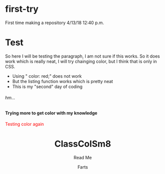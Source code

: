 # first-try
First time making a repository 
4/13/18 12:40 p.m.

<h1> Test </h1>

<p> So here I will be testing the paragraph, I am not sure if this works.
So it does work which is really neat, I will try chainging color, but I think that is only in CSS.</p>
<ul> 
  <li> Using " color: red;" does not work </li>
  <li> But the listing function works which is pretty neat</li>
  <li> This is my "second" day of coding</li>
</ul>

<h6> hm... </h6> 

<h4>Trying more to get color with my knowledge</h4>

<font color="red"> Testing color again</font> 

<header class="container">
  <div class="row">
  <h1 class="col-sm-4">ClassColSm8</h1>
  <nav class="col-sm-8 text-right">
    <p>Read Me</p>
    <p>Farts</p>
  </nav>
  </div>
